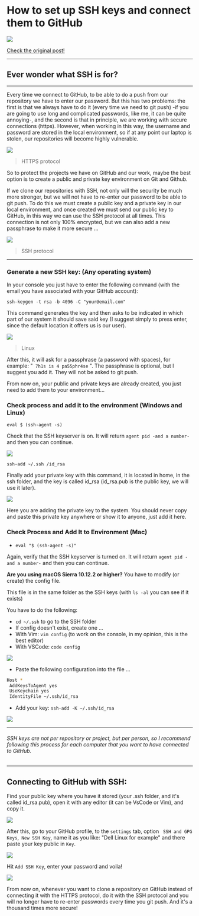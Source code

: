# How to set up SSH keys and connect them to GitHub
![](https://i.ibb.co/TYzR30S/ssh-big.png)

[Check the original post!](https://dev.to/augustocarmona/how-to-set-up-ssh-keys-and-connect-them-to-github-3136 "Check the original post")

----
 
## Ever wonder what SSH is for?
----
Every time we connect to GitHub, to be able to do a push from our repository we have to enter our password. But this has two problems: the first is that we always have to do it (every time we need to git push) -if you are going to use long and complicated passwords, like me, it can be quite annoying-, and the second is that in principle, we are working with secure connections (https).
However, when working in this way, the username and password are stored in the local environment, so if at any point our laptop is stolen, our repositories will become highly vulnerable.

![](https://i.ibb.co/TLdv8Mq/Captura-de-Pantalla-2021-04-23-a-la-s-10-58-53.png)
> HTTPS protocol

So to protect the projects we have on GitHub and our work, maybe the best option is to create a public and private key environment on Git and Github.

If we clone our repositories with SSH, not only will the security be much more stronger, but we will not have to re-enter our password to be able to git push.
To do this we must create a public key and a private key in our local environment, and once created we must send our public key to GitHub, in this way we can use the SSH protocol at all times.
This connection is not only 100% encrypted, but we can also add a new passphrase to make it more secure ...

![](https://i.ibb.co/80zN41C/Captura-de-Pantalla-2021-04-23-a-la-s-10-59-10.png)
> SSH protocol

----

### Generate a new SSH key: (Any operating system)
In your console you just have to enter the following command (with the email you have associated with your GitHub account):

`ssh-keygen -t rsa -b 4096 -C "your@email.com"`

This command generates the key and then asks to be indicated in which part of our system it should save said key (I suggest simply to press enter, since the default location it offers us is our user).

![](https://i.ibb.co/mC5C40r/0005.jpg)
> Linux

After this, it will ask for a passphrase (a password with spaces), for example: "` 7h1s is 4 pa55phr4se` ".
The passphrase is optional, but I suggest you add it. They will not be asked to git push.

From now on, your public and private keys are already created, you just need to add them to your environment...

### Check process and add it to the environment (Windows and Linux)

`eval $ (ssh-agent -s)`

Check that the SSH keyserver is on. It will return `agent pid -and a number-` and then you can continue.

![](https://i.ibb.co/V3XYcw9/0006.png)

`ssh-add ~/.ssh /id_rsa`

Finally add your private key with this command, it is located in home, in the ssh folder, and the key is called id_rsa (id_rsa.pub is the public key, we will use it later).

![](https://i.ibb.co/fNvrcYZ/0007.jpg)

Here you are adding the private key to the system. You should never copy and paste this private key anywhere or show it to anyone, just add it here.

### Check Process and Add It to Environment (Mac)

- `eval "$ (ssh-agent -s)"`

Again, verify that the SSH keyserver is turned on. It will return `agent pid -and a number-` and then you can continue.

**Are you using macOS Sierra 10.12.2 or higher?** You have to modify (or create) the config file.

This file is in the same folder as the SSH keys (with `ls -al` you can see if it exists)

You have to do the following:

- `cd ~/.ssh` to go to the SSH folder
- If config doesn't exist, create one ...
- With Vim: `vim config` (to work on the console, in my opinion, this is the best editor)
- With VSCode: `code config`

![](https://i.ibb.co/jLW2MbM/Captura-de-Pantalla-2021-04-25-a-la-s-18-39-24.png)

- Paste the following configuration into the file ...
```bash
Host *
 AddKeysToAgent yes
 UseKeychain yes
 IdentityFile ~/.ssh/id_rsa
```
- Add your key:
`ssh-add -K ~/.ssh/id_rsa`

![](https://i.ibb.co/5Fkddvg/Captura-de-Pantalla-2021-04-25-a-la-s-18-38-51.jpg)

----

###### SSH keys are not per repository or project, but per person, so I recommend following this process for each computer that you want to have connected to GitHub.

----
## Connecting to GitHub with SSH:
Find your public key where you have it stored (your .ssh folder, and it's called id_rsa.pub), open it with any editor (it can be VsCode or Vim), and copy it.

![](https://i.ibb.co/CQNGL4m/0004-3.jpg)

After this, go to your GitHub profile, to the `settings` tab,  option ` SSH and GPG Keys`,` New SSH Key`, name it as you like: "Dell Linux for example" and there paste your key public in `Key`.

![](https://i.ibb.co/PtBczfH/0002-2.jpg)

Hit `Add SSH Key`, enter your password and voila!

![](https://i.ibb.co/4TW8s8v/0001.jpg)

From now on, whenever you want to clone a repository on GitHub instead of connecting it with the HTTPS protocol, do it with the SSH protocol and you will no longer have to re-enter passwords every time you git push. And it's a thousand times more secure!
